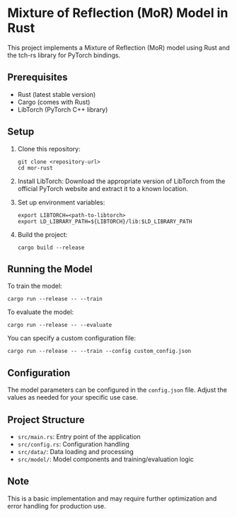 # Mixture of Reflection (MoR) Model in Rust

This project implements a Mixture of Reflection (MoR) model using Rust and the tch-rs library for PyTorch bindings.

## Prerequisites

- Rust (latest stable version)
- Cargo (comes with Rust)
- LibTorch (PyTorch C++ library)

## Setup

1. Clone this repository:
   ```
   git clone <repository-url>
   cd mor-rust
   ```

2. Install LibTorch:
   Download the appropriate version of LibTorch from the official PyTorch website and extract it to a known location.

3. Set up environment variables:
   ```
   export LIBTORCH=<path-to-libtorch>
   export LD_LIBRARY_PATH=${LIBTORCH}/lib:$LD_LIBRARY_PATH
   ```

4. Build the project:
   ```
   cargo build --release
   ```

## Running the Model

To train the model:
```
cargo run --release -- --train
```

To evaluate the model:
```
cargo run --release -- --evaluate
```

You can specify a custom configuration file:
```
cargo run --release -- --train --config custom_config.json
```

## Configuration

The model parameters can be configured in the `config.json` file. Adjust the values as needed for your specific use case.

## Project Structure

- `src/main.rs`: Entry point of the application
- `src/config.rs`: Configuration handling
- `src/data/`: Data loading and processing
- `src/model/`: Model components and training/evaluation logic

## Note

This is a basic implementation and may require further optimization and error handling for production use.
